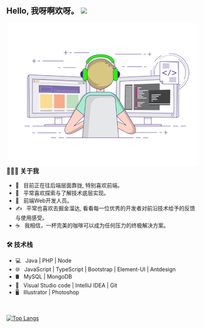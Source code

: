 <h2> Hello, 我呀啊欢呀。 <img src="https://github.com/souvikguria98/souvikguria98/blob/master/Hi.gif" width="25"></h2>
<img align="right" alt="GIF" src="https://raw.githubusercontent.com/devSouvik/devSouvik/master/gif3.gif" width="500"/>

<h3> 👨🏻‍💻 关于我 </h3>

- 🔭 &nbsp; 目前正在往后端层面靠拢, 特别喜欢前端。
- 🤔 &nbsp; 平常喜欢探索与了解技术底层实现。
- 💼 &nbsp; 前端Web开发人员。
- ✍️ &nbsp; 平常也喜欢去掘金溜达, 看看每一位优秀的开发者对前沿技术给予的反馈与使用感受。
- ☕ &nbsp; 我相信，一杯完美的咖啡可以成为任何压力的终极解决方案。

<h3>🛠 技术栈</h3>

- 💻 &nbsp; Java | PHP | Node
- 🌐 &nbsp; JavaScript | TypeScript | Bootstrap | Element-UI | Antdesign
- 🛢 &nbsp; MySQL | MongoDB
- 🔧 &nbsp; Visual Studio code | IntelliJ IDEA | Git
- 🖥 &nbsp; Illustrator | Photoshop


</br>

[![Top Langs](https://github-readme-stats.vercel.app/api/top-langs/?username=devSouvik&layout=compact&text_color=daf7dc&bg_color=151515)](https://github.com/devSouvik/github-readme-stats)

